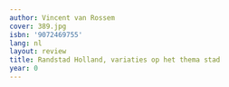 ```yaml
---
author: Vincent van Rossem
cover: 389.jpg
isbn: '9072469755'
lang: nl
layout: review
title: Randstad Holland, variaties op het thema stad
year: 0
---
```


